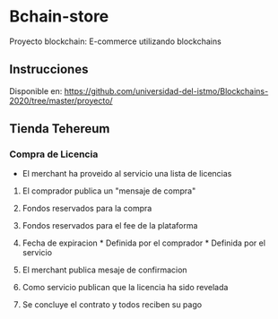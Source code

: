 # Bchain-store
Proyecto blockchain: E-commerce utilizando blockchains

## Instrucciones
Disponible en: https://github.com/universidad-del-istmo/Blockchains-2020/tree/master/proyecto/


## Tienda Tehereum

### Compra de Licencia

* El merchant ha proveido al servicio una lista de licencias

1. El comprador publica un "mensaje de compra"
  1. Fondos reservados para la compra
  2. Fondos reservados para el fee de la plataforma
  3. Fecha de expiracion
    * Definida por el comprador
    * Definida por el servicio

2. El merchant publica mesaje de confirmacion

3. Como servicio publican que la licencia ha sido revelada

4. Se concluye el contrato y todos reciben su pago



